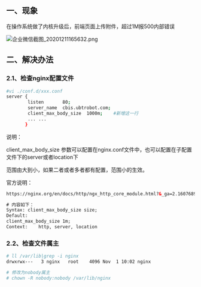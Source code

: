 ## 一、现象

在操作系统做了内核升级后，前端页面上传附件，超过1M报500内部错误

![企业微信截图_20201211165632.png](http://ww1.sinaimg.cn/large/007Xg1efgy1glk0ra1gpyj311c0k2wg3.jpg)



## 二、解决办法

### 2.1、检查nginx配置文件

```bash
#vi ./conf.d/xxx.conf
server {
        listen       80;
        server_name  cbis.ubtrobot.com;
        client_max_body_size  1000m;    #新增这一行
        ... ...
       }      
```

说明：

client_max_body_size 参数可以配置在nginx.conf文件中，也可以配置在子配置文件下的server或者location下

范围由大到小，如果二者或者多者都有配置，范围小的生效。

官方说明：

```html
https://nginx.org/en/docs/http/ngx_http_core_module.html?&_ga=2.160768948.842148723.1607677269-317095112.1607677269#client_max_body_size

# 内容如下：
Syntax:	client_max_body_size size;
Default:	
client_max_body_size 1m;
Context:	http, server, location
```



### 2.2、检查文件属主

```bash
# ll /var/lib|grep -i nginx
drwxrwx---   3 nginx   root    4096 Nov  1 10:02 nginx

# 修改为nobody属主
# chown -R nobody:nobody /var/lib/nginx
```

